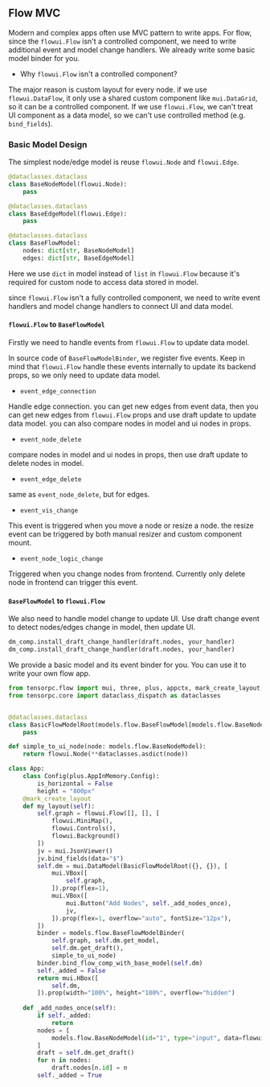 ## Flow MVC

Modern and complex apps often use MVC pattern to write apps. For flow, since the `flowui.Flow` isn't a controlled component, we need to write additional event and model change handlers. We already write some basic model binder for you.

* Why `flowui.Flow` isn't a controlled component?

The major reason is custom layout for every node. if we use `flowui.DataFlow`, it only use a shared custom component like `mui.DataGrid`, so it can be a controlled component. If we use `flowui.Flow`, we can't treat UI component as a data model, so we can't use controlled method (e.g. `bind_fields`).

### Basic Model Design

The simplest node/edge model is reuse `flowui.Node` and `flowui.Edge`.

```py
@dataclasses.dataclass
class BaseNodeModel(flowui.Node):
    pass

@dataclasses.dataclass
class BaseEdgeModel(flowui.Edge):
    pass

@dataclasses.dataclass
class BaseFlowModel:
    nodes: dict[str, BaseNodeModel]
    edges: dict[str, BaseEdgeModel]

```

Here we use `dict` in model instead of `list` in `flowui.Flow` because it's required for custom node to access data stored in model.

since `flowui.Flow` isn't a fully controlled component, we need to write event handlers and model change handlers to connect UI and data model.

#### `flowui.Flow` to `BaseFlowModel`

Firstly we need to handle events from `flowui.Flow` to update data model.

In source code of `BaseFlowModelBinder`, we register five events. Keep in mind that `flowui.Flow` handle these events internally to update its backend props, so we only need to update data model.

* `event_edge_connection`

Handle edge connection. you can get new edges from event data, then you can get new edges from `flowui.Flow` props and use draft update to update data model. you can also compare nodes in model and ui nodes in props.

* `event_node_delete`

compare nodes in model and ui nodes in props, then use draft update to delete nodes in model.

* `event_edge_delete` 

same as `event_node_delete`, but for edges.

* `event_vis_change`

This event is triggered when you move a node or resize a node. the resize event can be triggered by both manual resizer and custom component mount.

* `event_node_logic_change`

Triggered when you change nodes from frontend. Currently only delete node in frontend can trigger this event.

#### `BaseFlowModel` to `flowui.Flow`

We also need to handle model change to update UI. Use draft change event to detect nodes/edges change in model, then update UI.

```py
dm_comp.install_draft_change_handler(draft.nodes, your_handler)
dm_comp.install_draft_change_handler(draft.nodes, your_handler)
```

We provide a basic model and its event binder for you. You can use it to write your own flow app.

```Python
from tensorpc.flow import mui, three, plus, appctx, mark_create_layout, flowui, models
from tensorpc.core import dataclass_dispatch as dataclasses


@dataclasses.dataclass
class BasicFlowModelRoot(models.flow.BaseFlowModel[models.flow.BaseNodeModel, models.flow.BaseEdgeModel]):
    pass 

def simple_to_ui_node(node: models.flow.BaseNodeModel):
    return flowui.Node(**dataclasses.asdict(node))

class App:
    class Config(plus.AppInMemory.Config):
        is_horizontal = False
        height = "800px"
    @mark_create_layout
    def my_layout(self):
        self.graph = flowui.Flow([], [], [
            flowui.MiniMap(),
            flowui.Controls(),
            flowui.Background()
        ])
        jv = mui.JsonViewer()
        jv.bind_fields(data="$")
        self.dm = mui.DataModel(BasicFlowModelRoot({}, {}), [
            mui.VBox([
                self.graph,
            ]).prop(flex=1),
            mui.VBox([
                mui.Button("Add Nodes", self._add_nodes_once),
                jv,
            ]).prop(flex=1, overflow="auto", fontSize="12px"),
        ])
        binder = models.flow.BaseFlowModelBinder(
            self.graph, self.dm.get_model, 
            self.dm.get_draft(), 
            simple_to_ui_node)
        binder.bind_flow_comp_with_base_model(self.dm)
        self._added = False
        return mui.HBox([
            self.dm,
        ]).prop(width="100%", height="100%", overflow="hidden")
    
    def _add_nodes_once(self):
        if self._added:
            return 
        nodes = [
            models.flow.BaseNodeModel(id="1", type="input", data=flowui.NodeData(label="Drag me and see change"), position=flowui.XYPosition(0, 0)),
        ]
        draft = self.dm.get_draft()
        for n in nodes:
            draft.nodes[n.id] = n
        self._added = True

```